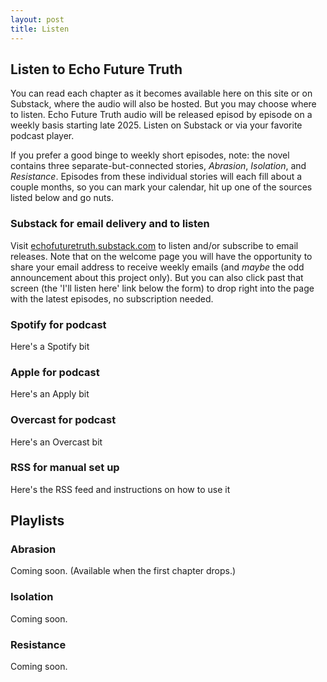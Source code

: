 ```yaml
---
layout: post
title: Listen
---
```


## Listen to Echo Future Truth 

You can read each chapter as it becomes available here on this site or on Substack, where the audio will also be hosted. But you may choose where to listen. Echo Future Truth audio will be released episod by episode on a weekly basis starting late 2025. Listen on Substack or via your favorite podcast player. 

If you prefer a good binge to weekly short episodes, note: the novel contains three separate-but-connected stories, *Abrasion*, *Isolation*, and *Resistance*. Episodes from these individual stories will each fill about a couple months, so you can mark your calendar, hit up one of the sources listed below and go nuts. 

### Substack for email delivery and to listen

Visit [echofuturetruth.substack.com](https://echofuturetruth.substack.com) to listen and/or subscribe to email releases. Note that on the welcome page you will have the opportunity to share your email address to receive weekly emails (and *maybe* the odd announcement about this project only). But you can also click past that screen (the 'I'll listen here' link below the form) to drop right into the page with the latest episodes, no subscription needed. 

### Spotify for podcast

Here's a Spotify bit

### Apple for podcast

Here's an Apply bit

### Overcast for podcast

Here's an Overcast bit

### RSS for manual set up

Here's the RSS feed and instructions on how to use it

## Playlists

### Abrasion

Coming soon. (Available when the first chapter drops.)

### Isolation

Coming soon.

### Resistance

Coming soon. 